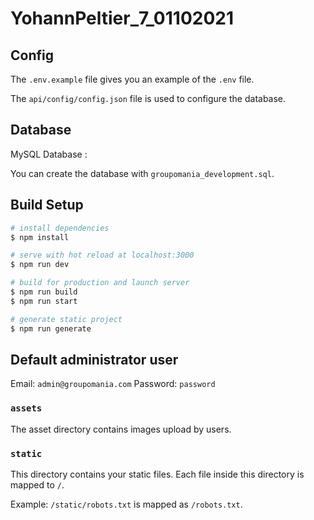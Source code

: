 # YohannPeltier_7_01102021

## Config

The `.env.example` file gives you an example of the `.env` file.

The `api/config/config.json` file is used to configure the database.


## Database

MySQL Database :

You can create the database with `groupomania_development.sql`.


## Build Setup

```bash
# install dependencies
$ npm install

# serve with hot reload at localhost:3000
$ npm run dev

# build for production and launch server
$ npm run build
$ npm run start

# generate static project
$ npm run generate
```


## Default administrator user

Email: `admin@groupomania.com`
Password: `password`


### `assets`

The asset directory contains images upload by users.


### `static`

This directory contains your static files. Each file inside this directory is mapped to `/`.

Example: `/static/robots.txt` is mapped as `/robots.txt`.